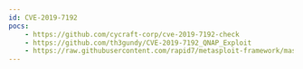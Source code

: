 ```yaml
---
id: CVE-2019-7192
pocs:
    - https://github.com/cycraft-corp/cve-2019-7192-check
    - https://github.com/th3gundy/CVE-2019-7192_QNAP_Exploit
    - https://raw.githubusercontent.com/rapid7/metasploit-framework/master/modules/auxiliary/gather/qnap_lfi.rb
---
```

